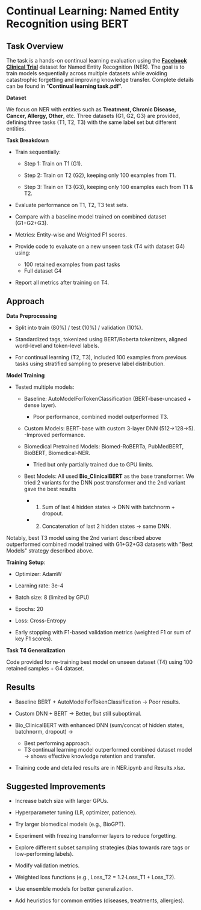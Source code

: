 # Continual Learning: Named Entity Recognition using BERT
## Task Overview
The task is a hands-on continual learning evaluation using the [**Facebook Clinical Trial**](https://github.com/facebookresearch/Clinical-Trial-Parser) dataset for Named Entity Recognition (NER). The goal is to train models sequentially across multiple datasets while avoiding catastrophic forgetting and improving knowledge transfer. Complete details can be found in "**Continual learning task.pdf**".

**Dataset**

We focus on NER with entities such as **Treatment, Chronic Disease, Cancer, Allergy, Other**, etc. Three datasets (G1, G2, G3) are provided, defining three tasks (T1, T2, T3) with the same label set but different entities.

**Task Breakdown**

- Train sequentially:

  - Step 1: Train on T1 (G1).

  - Step 2: Train on T2 (G2), keeping only 100 examples from T1.

  - Step 3: Train on T3 (G3), keeping only 100 examples each from T1 & T2.

- Evaluate performance on T1, T2, T3 test sets.

- Compare with a baseline model trained on combined dataset (G1+G2+G3).

- Metrics: Entity-wise and Weighted F1 scores.

- Provide code to evaluate on a new unseen task (T4 with dataset G4) using:
  - 100 retained examples from past tasks
  - Full dataset G4

- Report all metrics after training on T4.

## Approach

**Data Preprocessing**

- Split into train (80%) / test (10%) / validation (10%).

- Standardized tags, tokenized using BERT/Roberta tokenizers, aligned word-level and token-level labels.

- For continual learning (T2, T3), included 100 examples from previous tasks using stratified sampling to preserve label distribution.

**Model Training**

- Tested multiple models:

  - Baseline: AutoModelForTokenClassification (BERT-base-uncased + dense layer).
    - Poor performance, combined model outperformed T3.

  - Custom Models: BERT-base with custom 3-layer DNN (512→128→5).
     -Improved performance.

  - Biomedical Pretrained Models: Biomed-RoBERTa, PubMedBERT, BioBERT, Biomedical-NER.
    - Tried but only partially trained due to GPU limits.

  - Best Models: All used **Bio_ClinicalBERT** as the base transformer. We tried 2 variants for the DNN post transformer and the 2nd variant gave the best results
    - 1) Sum of last 4 hidden states → DNN with batchnorm + dropout.
    - 2) Concatenation of last 2 hidden states → same DNN.

Notably, best T3 model using the 2nd variant described above outperformed combined model trained with G1+G2+G3 datasets with "Best Models" strategy described above.

**Training Setup**:

- Optimizer: AdamW

- Learning rate: 3e-4

- Batch size: 8 (limited by GPU)

- Epochs: 20

- Loss: Cross-Entropy

- Early stopping with F1-based validation metrics (weighted F1 or sum of key F1 scores).

**Task T4 Generalization**

Code provided for re-training best model on unseen dataset (T4) using 100 retained samples + G4 dataset.

## Results

- Baseline BERT + AutoModelForTokenClassification → Poor results.

- Custom DNN + BERT → Better, but still suboptimal.

- Bio_ClinicalBERT with enhanced DNN (sum/concat of hidden states, batchnorm, dropout) →
  - Best performing approach.
  - T3 continual learning model outperformed combined dataset model → shows effective knowledge retention and transfer.

- Training code and detailed results are in NER.ipynb and Results.xlsx.

## Suggested Improvements

- Increase batch size with larger GPUs.

- Hyperparameter tuning (LR, optimizer, patience).

- Try larger biomedical models (e.g., BioGPT).

- Experiment with freezing transformer layers to reduce forgetting.

- Explore different subset sampling strategies (bias towards rare tags or low-performing labels).

- Modify validation metrics.

- Weighted loss functions (e.g., Loss_T2 = 1.2·Loss_T1 + Loss_T2).

- Use ensemble models for better generalization.

- Add heuristics for common entities (diseases, treatments, allergies).

